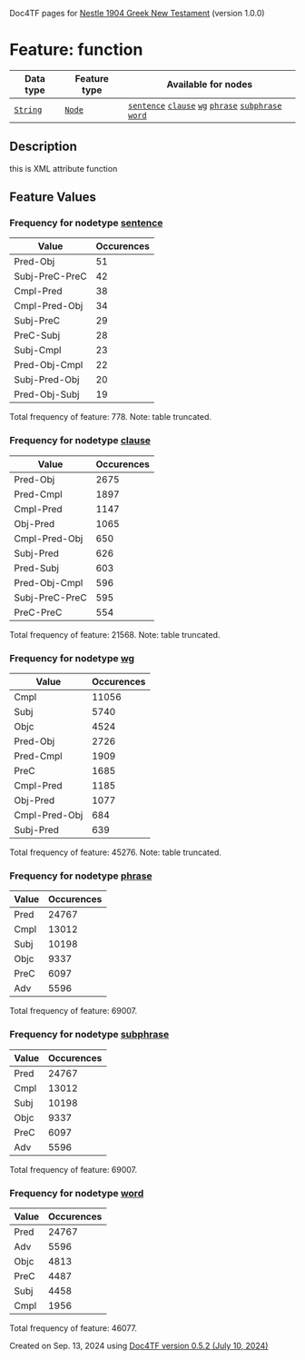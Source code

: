 Doc4TF pages for [Nestle 1904 Greek New Testament](https://github.com/saulocantanhede/tfgreek2/releases/download/1.0.0/tf-1.0.0.zip) (version 1.0.0)
# Feature: function
Data type|Feature type|Available for nodes
---|---|---
[`String`](featuresbydatatype.md#string)|[`Node`](featuresbytype.md#node)| [`sentence`](featuresbynodetype.md#sentence)  [`clause`](featuresbynodetype.md#clause)  [`wg`](featuresbynodetype.md#wg)  [`phrase`](featuresbynodetype.md#phrase)  [`subphrase`](featuresbynodetype.md#subphrase)  [`word`](featuresbynodetype.md#word) 
## Description
this is XML attribute function
## Feature Values
### Frequency for nodetype [sentence](featuresbynodetype.md#sentence)
Value|Occurences
---|---
Pred-Obj|51
Subj-PreC-PreC|42
Cmpl-Pred|38
Cmpl-Pred-Obj|34
Subj-PreC|29
PreC-Subj|28
Subj-Cmpl|23
Pred-Obj-Cmpl|22
Subj-Pred-Obj|20
Pred-Obj-Subj|19

Total frequency of feature: 778. Note: table truncated.
 ### Frequency for nodetype [clause](featuresbynodetype.md#clause)
Value|Occurences
---|---
Pred-Obj|2675
Pred-Cmpl|1897
Cmpl-Pred|1147
Obj-Pred|1065
Cmpl-Pred-Obj|650
Subj-Pred|626
Pred-Subj|603
Pred-Obj-Cmpl|596
Subj-PreC-PreC|595
PreC-PreC|554

Total frequency of feature: 21568. Note: table truncated.
 ### Frequency for nodetype [wg](featuresbynodetype.md#wg)
Value|Occurences
---|---
Cmpl|11056
Subj|5740
Objc|4524
Pred-Obj|2726
Pred-Cmpl|1909
PreC|1685
Cmpl-Pred|1185
Obj-Pred|1077
Cmpl-Pred-Obj|684
Subj-Pred|639

Total frequency of feature: 45276. Note: table truncated.
 ### Frequency for nodetype [phrase](featuresbynodetype.md#phrase)
Value|Occurences
---|---
Pred|24767
Cmpl|13012
Subj|10198
Objc|9337
PreC|6097
Adv|5596

Total frequency of feature: 69007.
 ### Frequency for nodetype [subphrase](featuresbynodetype.md#subphrase)
Value|Occurences
---|---
Pred|24767
Cmpl|13012
Subj|10198
Objc|9337
PreC|6097
Adv|5596

Total frequency of feature: 69007.
 ### Frequency for nodetype [word](featuresbynodetype.md#word)
Value|Occurences
---|---
Pred|24767
Adv|5596
Objc|4813
PreC|4487
Subj|4458
Cmpl|1956

Total frequency of feature: 46077.
  

Created on Sep. 13, 2024 using [Doc4TF version 0.5.2 (July 10, 2024)](https://github.com/tonyjurg/Doc4TF/blob/main/CreateFeatureDoc.ipynb) 